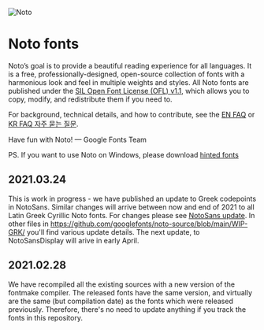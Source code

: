 ![Noto](images/noto.png)

# Noto fonts

Noto’s goal is to provide a beautiful reading experience for all languages. It is a free, professionally-designed, open-source collection of fonts with a harmonious look and feel in multiple weights and styles. All Noto fonts are published under the [SIL Open Font License (OFL) v1.1](http://scripts.sil.org/OFL), which allows you to copy, modify, and redistribute them if you need to.

For background, technical details, and how to contribute, see the [EN FAQ](FAQ.md) or [KR FAQ 자주 묻는 질문](FAQ-KR.md).

Have fun with Noto! — Google Fonts Team

PS. If you want to use Noto on Windows, please download [hinted fonts](https://github.com/googlefonts/noto-fonts/tree/main/hinted/ttf)

## 2021.03.24

This is work in progress - we have published an update to Greek codepoints in NotoSans. Similar changes will arrive between now and end of 2021 to all Latin Greek Cyrillic Noto fonts. For changes please see [NotoSans update](https://github.com/googlefonts/noto-source/blob/main/WIP-GRK/20210310-NotoSans-MM.pdf). In other files in https://github.com/googlefonts/noto-source/blob/main/WIP-GRK/ you'll find various update details. The next update, to NotoSansDisplay will arive in early April.

## 2021.02.28

We have recompiled all the existing sources with a new version of the fontmake compiler. The released fonts have the same version, and virtually are the same (but compilation date) as the fonts which were released previously. Therefore, there's no need to update anything if you track the fonts in this repository.
